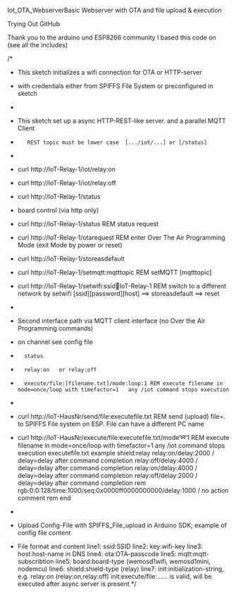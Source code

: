 Iot_OTA_WebserverBasic
Webserver with OTA and file upload & execution

Trying Out GitHub

Thank you to the arduino und ESP8266 community I based this code on (see all the includes)

/*
*  This sketch initializes a wifi connection for OTA or HTTP-server 
*  with credentials either from SPIFFS File System or preconfigured in sketch 
*  
*  This sketch set up a async HTTP-REST-like server. and a parallel MQTT Client
*        REST topic must be lower case  [.../iot/...] or [/status]
*    
*  curl http://IoT-Relay-1/iot/relay:on    
*  curl http://IoT-Relay-1/iot/relay:off 
*  curl http://IoT-Relay-1/status

*  board control (via http only)
*  curl http://IoT-Relay-1/status		REM  status request
*  curl http://IoT-Relay-1/otarequest		REM enter Over The Air Programming Mode (exit Mode by power or reset)
*  curl http://IoT-Relay-1/storeasdefault
*  curl http://IoT-Relay-1/setmqtt:mqtttopic   REM setMQTT [mqtttopic]
*  curl http://IoT-Relay-1/setwifi:ssid:key:IoT-Relay-1  REM  switch to a different network by setwifi [ssid][password][host] ==> storeasdefault ==> reset
*
*  Second interface path via MQTT client interface (no Over the Air Programming commands)
*  on channel  see config file
*		status
*		relay:on   or relay:off
*		execute/file:[filename.txt]/mode:loop:1 REM execute filename in mode=once/loop with timefactor=1   any /iot command stops execution
*
*  curl http://IoT-HausNr/send/file:executefile.txt   REM send (upload) file=*.* to SPIFFS File system on ESP. File can have a different PC name
*  curl http://IoT-HausNr/execute/file:executefile.txt/mode:loop:1 REM execute filename in mode=once/loop with timefactor=1   any /iot command stops execution
  executefile.txt example
	shield:relay
	relay:on/delay:2000   / delay=delay after command completion
	relay:off/delay:4000   / delay=delay after command completion
	relay:on/delay:4000   / delay=delay after command completion
	relay:off/delay:2000   / delay=delay after command completion
	rem rgb:0:0:128/time:1000/seq:0x0000ff0000000000/delay:1000  / no action    comment
	rem
	end


*
* Upload Config-File with SPIFFS_File_upload in Arduino SDK; example of config file content
* File format and content
	line1: ssid:SSID
	line2: key:wifi-key
	line3: host:host-name in DNS
	line4: ota:OTA-passcode
	line5: mqtt:mqtt-subscribtion 
	line5: board:board-type (wemosd1wifi, wemosd1mini, nodemcu)
	line6: shield:shield-type (relay)
	line7: init:initialization-string, e.g. relay:on   (relay:on,relay:off)
         init:execute/file:......  is valid, will be executed after async server is present
*/
